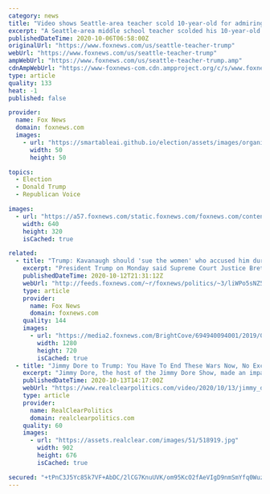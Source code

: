```yaml
---
category: news
title: "Video shows Seattle-area teacher scold 10-year-old for admiring Trump: mom"
excerpt: "A Seattle-area middle school teacher scolded his 10-year-old student and briefly kicked him out of his virtual classroom last week after the child said he admires President Trump."
publishedDateTime: 2020-10-06T06:58:00Z
originalUrl: "https://www.foxnews.com/us/seattle-teacher-trump"
webUrl: "https://www.foxnews.com/us/seattle-teacher-trump"
ampWebUrl: "https://www.foxnews.com/us/seattle-teacher-trump.amp"
cdnAmpWebUrl: "https://www-foxnews-com.cdn.ampproject.org/c/s/www.foxnews.com/us/seattle-teacher-trump.amp"
type: article
quality: 133
heat: -1
published: false

provider:
  name: Fox News
  domain: foxnews.com
  images:
    - url: "https://smartableai.github.io/election/assets/images/organizations/foxnews.com-50x50.jpg"
      width: 50
      height: 50

topics:
  - Election
  - Donald Trump
  - Republican Voice

images:
  - url: "https://a57.foxnews.com/static.foxnews.com/foxnews.com/content/uploads/2020/10/640/320/School.jpg?ve=1&tl=1"
    width: 640
    height: 320
    isCached: true

related:
  - title: "Trump: Kavanaugh should 'sue the women' who accused him during his Supreme Court confirmation"
    excerpt: "President Trump on Monday said Supreme Court Justice Brett Kavanaugh should “sue the women” who leveled “false and disgusting accusations” against him during his confirmation process to the high court in 2018."
    publishedDateTime: 2020-10-12T21:31:12Z
    webUrl: "http://feeds.foxnews.com/~r/foxnews/politics/~3/liWPo5sNZ5o/trump-says-kavanaugh-should-sue-the-women-who-accused-him-during-his-confirmation-to-the-supreme-court"
    type: article
    provider:
      name: Fox News
      domain: foxnews.com
    quality: 144
    images:
      - url: "https://media2.foxnews.com/BrightCove/694940094001/2019/09/28/694940094001_6090161738001_6090159029001-vs.jpg"
        width: 1280
        height: 720
        isCached: true
  - title: "Jimmy Dore to Trump: You Have To End These Wars Now, No Excuses, People Need Help"
    excerpt: "Jimmy Dore, the host of the Jimmy Dore Show, made an impassioned plea directly to President Trump Monday night on the Tucker Carlson show, wondering why the president doesn't follow through on his promise to end the war in Afghanistan."
    publishedDateTime: 2020-10-13T14:17:00Z
    webUrl: "https://www.realclearpolitics.com/video/2020/10/13/jimmy_dore_to_trump_you_have_to_end_these_wars_now_no_excuses_you_promised.html#!"
    type: article
    provider:
      name: RealClearPolitics
      domain: realclearpolitics.com
    quality: 60
    images:
      - url: "https://assets.realclear.com/images/51/518919.jpg"
        width: 902
        height: 676
        isCached: true

secured: "+tPnC3J5Yc85k7VF+AbDC/2lCG7KnuUVK/om95KcO2fAeVIgD9nmSmYfq0WuzmmXzjAe9CYiYO3YP5hxdcGtuNQmc+sER8AwHxiUP7Mxr9moCLlOuFIL6nsF5bh4LH1ZC/wr6gAyQXo1cNF3PiK6/CDzw0s42kdnIEDR2xvLam2Z7Med+dWeBdElra3xOGg18vAKJEUEV1aXFcIEMLiIPrRAP6NJC1tE7JUobGZPJ+sgbqnGvmrqgSnYJFcmYErk6e7r5+B7X6o+swWDnJE7t48xS0JS/t+QkoWAo4fWOVRP9/a9Qy9C9TkhkBo7rjYTSvNKoOwrz1rAsBk5fLlWrG2J8eRPIERFyjgl8Uqkh6k=;wMArz18EnmlGdXVliDwvUw=="
---
```


